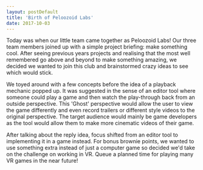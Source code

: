 ```yaml
---
layout: postDefault
title: 'Birth of Peloozoid Labs'
date: 2017-10-03
---
```


Today was when our little team came together as Peloozoid Labs! Our three team members joined up with a simple project briefing: make something cool. After seeing previous years projects and realising that the most well remembered go above and beyond to make something amazing, we decided we wanted to join this club and brainstormed crazy ideas to see which would stick.

<!--excerpt-->

We toyed around with a few concepts before the idea of a playback mechanic popped up. It was suggested in the sense of an editor tool where someone could play a game and then watch the play-through back from an outside perspective. This 'Ghost' perspective would allow the user to view the game differently and even record trailers or different style videos to the original perspective. The target audience would mainly be game developers as the tool would allow them to make more cinematic videos of their game.

After talking about the reply idea, focus shifted from an editor tool to implementing it in a game instead. For bonus brownie points, we wanted to use something extra instead of just a computer game so decided we'd take on the challenge on working in VR. Queue a planned time for playing many VR games in the near future!
